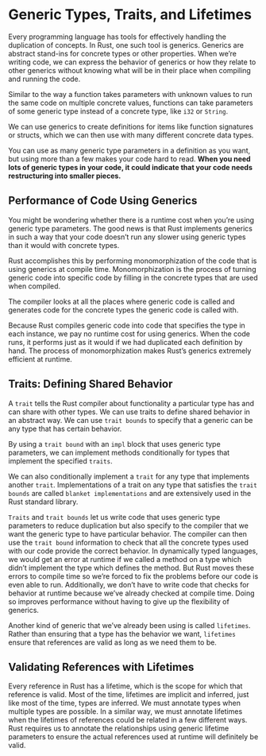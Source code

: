 # Generic Types, Traits, and Lifetimes

Every programming language has tools for effectively handling the duplication of concepts. In Rust, one such tool is generics. Generics are abstract stand-ins for concrete types or other properties. When we’re writing code, we can express the behavior of generics or how they relate to other generics without knowing what will be in their place when compiling and running the code.

Similar to the way a function takes parameters with unknown values to run the same code on multiple concrete values, functions can take parameters of some generic type instead of a concrete type, like `i32` or `String`. 

We can use generics to create definitions for items like function signatures or structs, which we can then use with many different concrete data types.

You can use as many generic type parameters in a definition as you want, but using more than a few makes your code hard to read. **When you need lots of generic types in your code, it could indicate that your code needs restructuring into smaller pieces.**

## Performance of Code Using Generics

You might be wondering whether there is a runtime cost when you’re using generic type parameters. The good news is that Rust implements generics in such a way that your code doesn’t run any slower using generic types than it would with concrete types.

Rust accomplishes this by performing monomorphization of the code that is using generics at compile time. Monomorphization is the process of turning generic code into specific code by filling in the concrete types that are used when compiled.

The compiler looks at all the places where generic code is called and generates code for the concrete types the generic code is called with.

Because Rust compiles generic code into code that specifies the type in each instance, we pay no runtime cost for using generics. When the code runs, it performs just as it would if we had duplicated each definition by hand. The process of monomorphization makes Rust’s generics extremely efficient at runtime.


## Traits: Defining Shared Behavior

A `trait` tells the Rust compiler about functionality a particular type has and can share with other types. We can use traits to define shared behavior in an abstract way. We can use `trait bounds` to specify that a generic can be any type that has certain behavior.

By using a `trait bound` with an `impl` block that uses generic type parameters, we can implement methods conditionally for types that implement the specified `traits`. 

We can also conditionally implement a `trait` for any type that implements another `trait`. Implementations of a trait on any type that satisfies the `trait bounds` are called `blanket implementations` and are extensively used in the Rust standard library. 

`Traits` and `trait bounds` let us write code that uses generic type parameters to reduce duplication but also specify to the compiler that we want the generic type to have particular behavior. The compiler can then use the `trait bound` information to check that all the concrete types used with our code provide the correct behavior. In dynamically typed languages, we would get an error at runtime if we called a method on a type which didn’t implement the type which defines the method. But Rust moves these errors to compile time so we’re forced to fix the problems before our code is even able to run. Additionally, we don’t have to write code that checks for behavior at runtime because we’ve already checked at compile time. Doing so improves performance without having to give up the flexibility of generics.

Another kind of generic that we’ve already been using is called `lifetimes`. Rather than ensuring that a type has the behavior we want, `lifetimes` ensure that references are valid as long as we need them to be.

## Validating References with Lifetimes

Every reference in Rust has a lifetime, which is the scope for which that reference is valid. Most of the time, lifetimes are implicit and inferred, just like most of the time, types are inferred. We must annotate types when multiple types are possible. In a similar way, we must annotate lifetimes when the lifetimes of references could be related in a few different ways. Rust requires us to annotate the relationships using generic lifetime parameters to ensure the actual references used at runtime will definitely be valid.